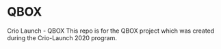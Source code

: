 # QBOX
Crio Launch - QBOX
This repo is for the QBOX project which was created during the Crio-Launch 2020 program.
